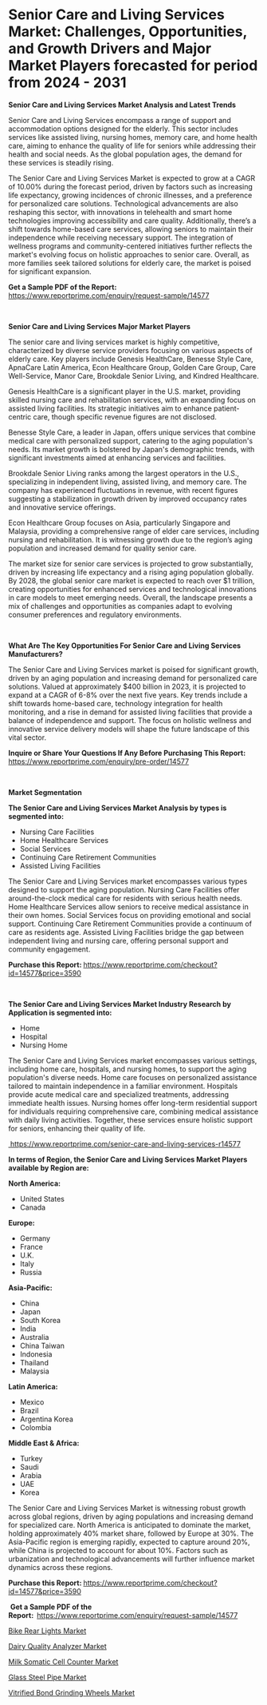 <p><h1>Senior Care and Living Services Market: Challenges, Opportunities, and Growth Drivers and Major Market Players forecasted for period from 2024 - 2031</h1></p><p><strong>Senior Care and Living Services Market Analysis and Latest Trends</strong></p>
<p><p>Senior Care and Living Services encompass a range of support and accommodation options designed for the elderly. This sector includes services like assisted living, nursing homes, memory care, and home health care, aiming to enhance the quality of life for seniors while addressing their health and social needs. As the global population ages, the demand for these services is steadily rising.</p><p>The Senior Care and Living Services Market is expected to grow at a CAGR of 10.00% during the forecast period, driven by factors such as increasing life expectancy, growing incidences of chronic illnesses, and a preference for personalized care solutions. Technological advancements are also reshaping this sector, with innovations in telehealth and smart home technologies improving accessibility and care quality. Additionally, there’s a shift towards home-based care services, allowing seniors to maintain their independence while receiving necessary support. The integration of wellness programs and community-centered initiatives further reflects the market's evolving focus on holistic approaches to senior care. Overall, as more families seek tailored solutions for elderly care, the market is poised for significant expansion.</p></p>
<p><strong>Get a Sample PDF of the Report:&nbsp;</strong> <a href="https://www.reportprime.com/enquiry/request-sample/14577?utm_campaign=1833&utm_medium=2&utm_source=Github&utm_content=ia&utm_term=29112024&utm_id=senior-care-and-living-services">https://www.reportprime.com/enquiry/request-sample/14577</a></p>
<p>&nbsp;</p>
<p><strong>Senior Care and Living Services Major Market Players</strong></p>
<p><p>The senior care and living services market is highly competitive, characterized by diverse service providers focusing on various aspects of elderly care. Key players include Genesis HealthCare, Benesse Style Care, ApnaCare Latin America, Econ Healthcare Group, Golden Care Group, Care Well-Service, Manor Care, Brookdale Senior Living, and Kindred Healthcare. </p><p>Genesis HealthCare is a significant player in the U.S. market, providing skilled nursing care and rehabilitation services, with an expanding focus on assisted living facilities. Its strategic initiatives aim to enhance patient-centric care, though specific revenue figures are not disclosed.</p><p>Benesse Style Care, a leader in Japan, offers unique services that combine medical care with personalized support, catering to the aging population's needs. Its market growth is bolstered by Japan's demographic trends, with significant investments aimed at enhancing services and facilities.</p><p>Brookdale Senior Living ranks among the largest operators in the U.S., specializing in independent living, assisted living, and memory care. The company has experienced fluctuations in revenue, with recent figures suggesting a stabilization in growth driven by improved occupancy rates and innovative service offerings.</p><p>Econ Healthcare Group focuses on Asia, particularly Singapore and Malaysia, providing a comprehensive range of elder care services, including nursing and rehabilitation. It is witnessing growth due to the region’s aging population and increased demand for quality senior care.</p><p>The market size for senior care services is projected to grow substantially, driven by increasing life expectancy and a rising aging population globally. By 2028, the global senior care market is expected to reach over $1 trillion, creating opportunities for enhanced services and technological innovations in care models to meet emerging needs. Overall, the landscape presents a mix of challenges and opportunities as companies adapt to evolving consumer preferences and regulatory environments.</p></p>
<p>&nbsp;</p>
<p><strong>What Are The Key Opportunities For Senior Care and Living Services Manufacturers?</strong></p>
<p><p>The Senior Care and Living Services market is poised for significant growth, driven by an aging population and increasing demand for personalized care solutions. Valued at approximately $400 billion in 2023, it is projected to expand at a CAGR of 6-8% over the next five years. Key trends include a shift towards home-based care, technology integration for health monitoring, and a rise in demand for assisted living facilities that provide a balance of independence and support. The focus on holistic wellness and innovative service delivery models will shape the future landscape of this vital sector.</p></p>
<p><strong>Inquire or Share Your Questions If Any Before Purchasing This Report:</strong> <a href="https://www.reportprime.com/enquiry/pre-order/14577?utm_campaign=1833&utm_medium=2&utm_source=Github&utm_content=ia&utm_term=29112024&utm_id=senior-care-and-living-services">https://www.reportprime.com/enquiry/pre-order/14577</a></p>
<p>&nbsp;</p>
<p><strong>Market Segmentation</strong></p>
<p><strong>The Senior Care and Living Services Market Analysis by types is segmented into:</strong></p>
<p><ul><li>Nursing Care Facilities</li><li>Home Healthcare Services</li><li>Social Services</li><li>Continuing Care Retirement Communities</li><li>Assisted Living Facilities</li></ul></p>
<p><p>The Senior Care and Living Services market encompasses various types designed to support the aging population. Nursing Care Facilities offer around-the-clock medical care for residents with serious health needs. Home Healthcare Services allow seniors to receive medical assistance in their own homes. Social Services focus on providing emotional and social support. Continuing Care Retirement Communities provide a continuum of care as residents age. Assisted Living Facilities bridge the gap between independent living and nursing care, offering personal support and community engagement.</p></p>
<p><strong>Purchase this Report:&nbsp;</strong><a href="https://www.reportprime.com/checkout?id=14577&price=3590&utm_campaign=1833&utm_medium=2&utm_source=Github&utm_content=ia&utm_term=29112024&utm_id=senior-care-and-living-services">https://www.reportprime.com/checkout?id=14577&price=3590</a></p>
<p>&nbsp;</p>
<p><strong>The Senior Care and Living Services Market Industry Research by Application is segmented into:</strong></p>
<p><ul><li>Home</li><li>Hospital</li><li>Nursing Home</li></ul></p>
<p><p>The Senior Care and Living Services market encompasses various settings, including home care, hospitals, and nursing homes, to support the aging population's diverse needs. Home care focuses on personalized assistance tailored to maintain independence in a familiar environment. Hospitals provide acute medical care and specialized treatments, addressing immediate health issues. Nursing homes offer long-term residential support for individuals requiring comprehensive care, combining medical assistance with daily living activities. Together, these services ensure holistic support for seniors, enhancing their quality of life.</p></p>
<p><a href="https://www.reportprime.com/senior-care-and-living-services-r14577?utm_campaign=1833&utm_medium=2&utm_source=Github&utm_content=ia&utm_term=29112024&utm_id=senior-care-and-living-services">&nbsp;https://www.reportprime.com/senior-care-and-living-services-r14577</a></p>
<p><strong>In terms of Region, the Senior Care and Living Services Market Players available by Region are:</strong></p>
<p>
    <p> <strong> North America: </strong>
        <ul>
            <li>United States</li>
            <li>Canada</li>
        </ul>
        </p> 
    <p> <strong> Europe: </strong>
        <ul>
            <li>Germany</li>
            <li>France</li>
            <li>U.K.</li>
            <li>Italy</li>
            <li>Russia</li>
        </ul>
        </p> 
    <p> <strong> Asia-Pacific: </strong>
        <ul>
            <li>China</li>
            <li>Japan</li>
            <li>South Korea</li>
            <li>India</li>
            <li>Australia</li>
            <li>China Taiwan</li>
            <li>Indonesia</li>
            <li>Thailand</li>
            <li>Malaysia</li>
        </ul>
        </p> 
    <p> <strong> Latin America: </strong>
        <ul>
            <li>Mexico</li>
            <li>Brazil</li>
            <li>Argentina Korea</li>
            <li>Colombia</li>
        </ul>
        </p> 
    <p> <strong> Middle East & Africa: </strong>
        <ul>
            <li>Turkey</li>
            <li>Saudi</li>
            <li>Arabia</li>
            <li>UAE</li>
            <li>Korea</li>
        </ul>
    </p>
    </p>
<p><p>The Senior Care and Living Services Market is witnessing robust growth across global regions, driven by aging populations and increasing demand for specialized care. North America is anticipated to dominate the market, holding approximately 40% market share, followed by Europe at 30%. The Asia-Pacific region is emerging rapidly, expected to capture around 20%, while China is projected to account for about 10%. Factors such as urbanization and technological advancements will further influence market dynamics across these regions.</p></p>
<p><strong>Purchase this Report: </strong><a href="https://www.reportprime.com/checkout?id=14577&price=3590&utm_campaign=1833&utm_medium=2&utm_source=Github&utm_content=ia&utm_term=29112024&utm_id=senior-care-and-living-services">https://www.reportprime.com/checkout?id=14577&price=3590</a></p>
<p>&nbsp;<strong>Get a Sample PDF of the Report:&nbsp;&nbsp;</strong><a href="https://www.reportprime.com/enquiry/request-sample/14577?utm_campaign=1833&utm_medium=2&utm_source=Github&utm_content=ia&utm_term=29112024&utm_id=senior-care-and-living-services">https://www.reportprime.com/enquiry/request-sample/14577</a></p>
<p><strong></strong></p>
<p><p><a href="https://www.linkedin.com/pulse/bike-rear-lights-market-size-share-trends-analysis-report-a4l7c?utm_campaign=1833&utm_medium=2&utm_source=Github&utm_content=ia&utm_term=29112024&utm_id=senior-care-and-living-services">Bike Rear Lights Market</a></p><p><a href="https://issuu.com/reportprime-2/docs/dairy-quality-analyzer-market-size-2030.pptx?utm_campaign=1833&utm_medium=2&utm_source=Github&utm_content=ia&utm_term=29112024&utm_id=senior-care-and-living-services">Dairy Quality Analyzer Market</a></p><p><a href="https://issuu.com/reportprime-2/docs/milk-somatic-cell-counter-market-size-2030.pptx?utm_campaign=1833&utm_medium=2&utm_source=Github&utm_content=ia&utm_term=29112024&utm_id=senior-care-and-living-services">Milk Somatic Cell Counter Market</a></p><p><a href="https://www.linkedin.com/pulse/global-glass-steel-pipe-market-product-types-applications-3lm7e?utm_campaign=1833&utm_medium=2&utm_source=Github&utm_content=ia&utm_term=29112024&utm_id=senior-care-and-living-services">Glass Steel Pipe Market</a></p><p><a href="https://www.linkedin.com/pulse/comprehensive-vitrified-bond-grinding-wheels-market-report-h7ise?utm_campaign=1833&utm_medium=2&utm_source=Github&utm_content=ia&utm_term=29112024&utm_id=senior-care-and-living-services">Vitrified Bond Grinding Wheels Market</a></p></p>